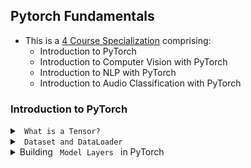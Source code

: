 ## Pytorch Fundamentals

- This is a [4 Course Specialization](https://docs.microsoft.com/en-us/learn/paths/pytorch-fundamentals/?source=learn) comprising: <br>
    - Introduction to PyTorch
    - Introduction to Computer Vision with PyTorch
    - Introduction to NLP with PyTorch
    - Introduction to Audio Classification with PyTorch


### Introduction to PyTorch

<details><summary><code> What is a Tensor?</code></summary>


- Tensors are **like** numerical arrays that encode the input, output and weights/parameters of a model in the form of arrays and matrices.
- Typical 1D and 2D arrays:

![image](https://user-images.githubusercontent.com/24909551/157380975-0402a8ec-7f49-49a3-aef8-5fadc19d4c9c.png)

- How to imagine a 3D array:

![image](https://user-images.githubusercontent.com/24909551/157381034-056897c1-acea-459b-b43a-1b56d55b2434.png)

- Tensors work better on GPUs. They are optimized for **automatic differentiation**
- Tensors and numpy often have the same memory address. For example, review the code below <br>

```python
import numpy as np
import torch

data = [[1,2],[3,4]]
np_array = np.array(data)
tensor_array = torch.from_numpy(np_array)

# doing multiplication opearation on `np_array`
np.multiply(np_array,2,out=np_array)

print(f"Numpy array:{np_array}")
print(f"Tensor array:{tensor_array}")
```

```python
Numpy array:[[2 4]
 [6 8]]
Tensor array:tensor([[2, 4],
        [6, 8]])
```

**How to initialize a tensor?**: <br>

```python    
# directly from a python datastructure element
data = [[1,2],[3,4]]
x_tensor_from_data = torch.tensor(data)

# from numpy_array
np_array = np.array(data)
x_tensor_from_numpy = torch.from_numpy(np_array)

# from other tensors
x_new_tensor = torch.rand_like(x_tensor_from_data, dtype=torch.float) # dtype overrides the dtype of z_tensor_from_data
    
# random or new tensor of given shape
shape = (2,3,) # or just (2,3)
x_new_tensor_2 = torch.ones(shape)
```
    
**What are the `attributes` of a tensor?**:<br>

```python
print(f"{x_new_tensor_2.shape}")
print(f"{x_new_tensor_2.dtype}")
print(f"{x_new_tensor_2.device}") # whether stored in CPU or GPU
```

**When to use CPU and and when to use GPU while `operating` tensors?**: <br>

- Some common tensor operations include: Any arithmetic operation, linear algebra, matrix manipulation (transposing, indexing, slicing)
- Typical GPUs have 1000s of cores. GPUs can handle parallel processing.

![image](https://user-images.githubusercontent.com/24909551/159158293-6faec4f4-e959-4fa6-a5cf-114ddb83810b.png)
    
- Typical CPUs have 4 cores. Modern CPUs can have upto 16 cores. Cores are units that do the actual computation. Each core processes tasks in **sequential** order

![image](https://user-images.githubusercontent.com/24909551/159158302-d75e6fea-eaaa-4c01-a930-0b41a5cfde7c.png)

- Caveat: Copying large tensors across devices can be expensive w.r.t `time` and `memory`

- `PyTorch` uses Nvidia `CUDA` library in the backend to operate on GPU cards

```python
if torch.cuda._is_available():
    gpu_tensor = original_tensor.to('cuda') 
```

**What are the common tensor operations?**: <br>
- `Joining` or `ConCATenate`
```python
new_tensor = torch.cat([tensor, tensor],dim=1) # join along column if dim=1
```    
- `Matrix Multiplication`   
```python
# you would have to do the transpose
y1 = tensor @ tensor.T
y2 = tensor.matmul(tensor.T)
y3 = torch.rand_like(tensor)
torch.matmul(tensor, tensor.T, out=y3)
assert y1 = y2 = y3
```

- `Element-wise Multiplication`    
```python
z1 = tensor * tensor
z2 = tensor.mul(tensor)
z3 = torch.rand_like(tensor)
torch.mul(tensor, tensor, out=z3)
```  

- `Single element tensor` into python numerical value    
```python
sum_of_values = tensor.sum()
sum_of_values_python_variable = sum_of_values.item()
print(sum_of_values.dtype, type(sum_of_values_python_variable))
# >> torch.int64, <class 'int'>
```

- `In-place Operations`    
```python
# add in_place
tensor.add_(5)

# transpose  in place
tensor.t_()
```   
</details>



<details><summary><code> Dataset and DataLoader </code></summary>
   

Two data `primitives` to handle data efficiently: <br>
- `torch.utils.data.Dataset`
- `torch.utils.data.DataLoader` 

What does `Dataset` do?
- `Dataset`: Stores data samples and their corresponding labels
- `DataLoader`: Wraps an iterable around Dataset to enable easy access to the samples. `DataLoader` can also be used along with `torch.multiprocessing`
- `torchvision.datasets` and `torchtext.datasets` are both subclasses of `torch.utils.data.Dataset` (they have __getitem__ and __len__ methods implemented) and also they can be passed to a `torch.utils.data.DataLoader`

**Arguments of a pre-loaded dataset like `FashionMNIST`**:<br>

```python
import torch
from torch.utils.data import Dataset
from torchvision import datasets
from torchvision.transforms import ToTensor, Lambda

import matplotlib.pyplot as plt

# turn the integer y values into a `one_hot_encoded` vector 
# 1. create a zero tensor of size 10 torch.zeros(10, dtype=torch.float)
# 2. `scatter_` assigns a value =1
the_target_lambda_function = Lambda(lambda y: torch.zeros(10,
                                    dtype=dtype=troch.float).scatter_(dim=0,
                                                    index=torch.tensor(y), value=1))

# ToTensor() --> normalizes the features before feeding to model

training_data = datasets.FashionMNIST(
    root="data", # the path where the train/test data is stored
    train=True, # False if it is a test dataset 
    download=True, # downloads the data from Web if not available at root
    transform=ToTensor(), # transform the features; converts PIL image or numpy array into a FloatTensor and scaled the image's pixel intensity to the range [0,1]
    target_transform=the_target_lambda_function
)

test_data = datasets.FashionMNIST(
    root="data",
    train=False,
    download=True,
    transform=ToTensor(),
    target_transform=torch.nn.functional.one_hot(y, num_classes=10) # alternate way
)
```    

**How should the data be preprocessed before training in DL?**: <br>
- Pass samples of data in `minibatches`
- reshuffle the data at every epoch to overfitting
- leverage Python's `multiprocessing` to speed up data retrieval
- `torch.utils.data.DataLoader` abstracts all the above steps

```python
train_dataloader = DataLoader(training_data, 
                              batch_size=64, 
                              shuffle=True)

test_dataloader = DataLoader(test_data, 
                             batch_size=64,
                             shuffle=True)
```

**How to iterate through DataLoader?**: <br>

```python
train_features, train_labels = next(iter(train_dataloader))
feature_data = img  = train_features[0].squeeze()
label = train_labels[0]
plt.imshow(img, cmap="gray")
```   
**What does normalization do?**: <br>
- Changes the range of the data
- When one pixel value is 15 and another pixel is 190, the higher pixel value will deviate the learning 

**Why do we do normalization of data before training a DL**:
- Prediction accuracy is better for normalized data
- Model can learn faster if data is normalized

</details>

    
<details><summary>Building <code> Model Layers </code> in PyTorch</summary>
    
**Components of a Neural Network**:

- Typical Neural Network: <br>

![image](https://user-images.githubusercontent.com/24909551/160055546-f6150c41-acb0-44a4-942e-0d20c86e8972.png)

- Activation Function, Weight and Bias

![image](https://user-images.githubusercontent.com/24909551/160055714-0bfb081d-6c1b-4733-a226-d7db71e74fec.png)

- Linear weighted sum of inputs: x = &sum;(`weights` * `inputs`) + `bias`    
- f(x) = activation_func(x)

- Activation Functions add non-linearity to the model    
- Different Activation Functions: <br>
    - **Sigmoid**: <sup>1</sup>/<sub>(1 + exp(-x))</sub>
    - **Softmax**: <sup>exp(x)</sup> / <sub>(sum(exp(x)))</sub>
    - **ReLU**: max(0,x)
    - **Tanh**: <sup>(exp(x) - exp(-x))</sup>/<sub>(exp(x) + exp(-x))</sub>

**Building a neural network in PyTorch** 
- `torch.nn` class provides all the building block needed to build a NN
- Every module/layer in PyTorch subclases the `torch.nn.Module`
- A NN is a composite module consisting of other modules (layers)
    
```python 
import os
import torch
from torch import nn
from torch.utils.data import DataLoader
from torchvision import datasets, transforms

device = 'cuda' if torch.cuda.is_available() else 'cpu'
print(f'Using {device} device')
```
    
- Initialize all layers in `__init__` module
- Build a 3-layer NN with 
    - flattened `28*28` image as input,
    - 2 hidden layers will have 512 neurons each and
    - the third layer will have 10 neurons each corresponding to the number of classes
    
```python
class NeuralNetwork(nn.Module):
    def __init__(self):
        super(NeuralNetwork,self).__init__()
        self.flatten = nn.Flatten()
        self.linear_relu_stack = nn.Sequential(
            nn.Linear(28*28, 512),
            nn.ReLU(),
            nn.Linear(512,512),
            nn.ReLU(),
            nn.Linear(512,10),
            nn.ReLU()
        )
    def forward(self, x):
        x = self.flatten(x)
        logits = self.linear_relu_stack(x)
        return logits
 
# create a instance of the class NeuralNetwork and move it to the device (CPU or GPU)
model = NeuralNetwork().to(device)
    
```

- How a forward pass would be like: 
    - Why `model(X)` instead of `model.forward(X)`? [Source](https://stackoverflow.com/questions/55338756/why-there-are-different-output-between-model-forwardinput-and-modelinput) 
    
```python
x = torch.rand(1, 28, 28, device=device)
logits = model(X) # runs the __init__ method
pred_probab = nn.Softmax(dim=1)(logits)
y_pred = pred_probab.argmax(1)
print(f"Predicted class: {y_pred}")
```

```python
print("Weights stored in first layer: {model.linear_relu_stack[0].weight} \n")
print("Bias stored in first layer: {model.linear_relu_stack[0].bias} \n") 
```

- **Step 1**:Convert `28*28` into a contiguous array of 784 pixel values
    
```python
input_image = torch.rand(3, 28, 28)
print(input_image.size())
# step 1: Flatten the input image
flatten = nn.Flatten() # instantitate
flat_image = flatten(input_image)  # pass the prev layer (input) into the instance
print(flat_image.size())
```
- **Step 2**: Dense or linear layer in PyTorch `weight * input + bias`
    
```python    
# step 2: apply linear transformation `weight * input + bias`
layer1 = nn.Linear(in_features=28*28, out_features=20) # instantiate
hidden1 = layer1(flat_image) # pass the prev layer (flattened image) into the instance
print(hidden1.size())
```

- **Step 3**: Apply Relu activation on the linear transformation
    
```python
relu_activation = nn.ReLU() #instantiate
hidden1 = relu_activation(hidden1)
```    
- **Step 4**: Compute the logits
    

    
- **Step 5**: Apply `Softmax` function
    
- Full NN workflow: 
 
![image](https://user-images.githubusercontent.com/24909551/161696907-8672f820-3293-4390-b153-bf702731352d.png)

 
</details>
